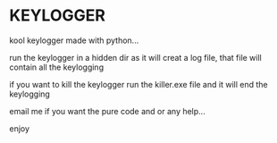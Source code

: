# KEYLOGGER #
kool keylogger made with python...

run the keylogger in a hidden dir as it will creat a log file, that file will contain all the keylogging 

if you want to kill the keylogger run the killer.exe file and it will end the keylogging 

email me if you want the pure code and or any help...

enjoy 
